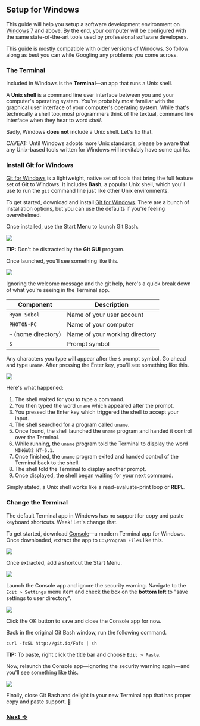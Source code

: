 Setup for Windows
-----------------

This guide will help you setup a software development environment on [Windows 7](http://windows.microsoft.com/en-us/windows/home) and above. By the end, your computer will be configured with the same state-of-the-art tools used by professional software developers.

This guide is mostly compatible with older versions of Windows. So follow along as best you can while Googling any problems you come across.


### The Terminal

Included in Windows is the **Terminal**—an app that runs a Unix shell.

A **Unix shell** is a command line user interface between you and your computer's operating system. You're probably most familiar with the graphical user interface of your computer's operating system. While that's technically a shell too, most programmers think of the textual, command line interface when they hear to word _shell_.

Sadly, Windows **does not** include a Unix shell. Let's fix that.

CAVEAT: Until Windows adopts more Unix standards, please be aware that any Unix-based tools written for Windows will inevitably have some quirks.


### Install Git for Windows

[Git for Windows](http://msysgit.github.io/) is a lightweight, native set of tools that bring the full feature set of Git to Windows. It includes **Bash**, a popular Unix shell, which you'll use to run the `git` command line just like other Unix environments.

To get started, download and install [Git for Windows](http://msysgit.github.io/). There are a bunch of installation options, but you can use the defaults if you're feeling overwhelmed.

Once installed, use the Start Menu to launch Git Bash.

![](https://i.imgur.com/9CKUGs5.png)

**TIP:** Don't be distracted by the **Git GUI** program.

Once launched, you'll see something like this.

![](https://i.imgur.com/hyjvQkW.png)

Ignoring the welcome message and the git help, here's a quick break down of what you're seeing in the Terminal app.

| Component             | Description                            |
| --------------------- | -------------------------------------- |
| `Ryan Sobol`          | Name of your user account              |
| `PHOTON-PC`           | Name of your computer                  |
| `~` (home directory)  | Name of your working directory         |
| `$`                   | Prompt symbol                          |

Any characters you type will appear after the `$` prompt symbol. Go ahead and type `uname`. After pressing the Enter key, you'll see something like this.

![](https://imgur.com/muRRwcK.png)

Here's what happened:

1. The shell waited for you to type a command.
1. You then typed the word `uname` which appeared after the prompt.
1. You pressed the Enter key which triggered the shell to accept your input.
1. The shell searched for a program called `uname`.
1. Once found, the shell launched the `uname` program and handed it control over the Terminal.
1. While running, the `uname` program told the Terminal to display the word `MINGW32_NT-6.1`.
1. Once finished, the `uname` program exited and handed control of the Terminal back to the shell.
1. The shell told the Terminal to display another prompt.
1. Once displayed, the shell began waiting for your next command.

Simply stated, a Unix shell works like a read-evaluate-print loop or **REPL**.


### Change the Terminal

The default Terminal app in Windows has no support for copy and paste keyboard shortcuts. Weak! Let's change that.

To get started, download [Console](http://sourceforge.net/projects/console/)—a modern Terminal app for Windows. Once downloaded, extract the app to `C:\Program Files` like this.

![](https://i.imgur.com/YQwoRp5.png)

Once extracted, add a shortcut the Start Menu.

![](https://i.imgur.com/KzFbpDI.png)

Launch the Console app and ignore the security warning. Navigate to the `Edit > Settings` menu item and check the box on the **bottom left** to "save settings to user directory".

![](https://i.imgur.com/bk1epeX.png)

Click the OK button to save and close the Console app for now.

Back in the original Git Bash window, run the following command.

```
curl -fsSL http://git.io/Fafs | sh
```

**TIP:** To paste, right click the title bar and choose `Edit > Paste`.

Now, relaunch the Console app—ignoring the security warning again—and you'll see something like this.

![](https://i.imgur.com/Ip6ulxi.png)

Finally, close Git Bash and delight in your new Terminal app that has proper copy and paste support. :tada:


### [Next ⇒](2_sublime_text.md)
